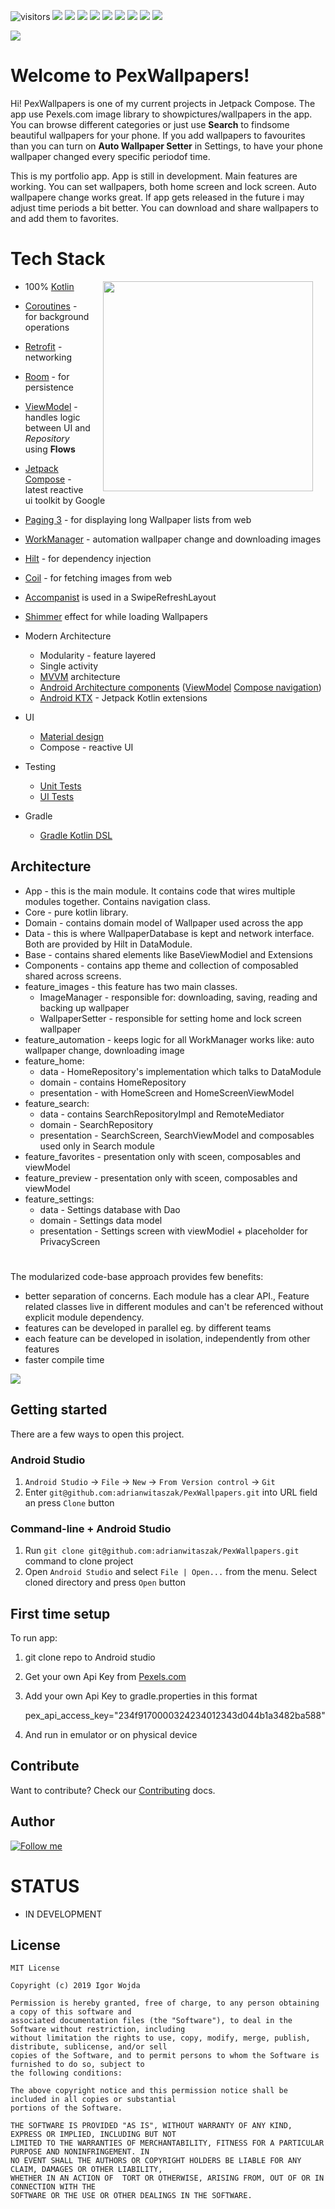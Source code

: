 ![visitors](https://visitor-badge.laobi.icu/badge?page_id=adrianwitaszak)
![](https://img.shields.io/github/stars/adrianwitaszak/pexwallpapers)
![](https://img.shields.io/github/forks/adrianwitaszak/pexwallpapers)
![](https://img.shields.io/github/watchers/adrianwitaszak/pexwallpapers)
![](https://img.shields.io/github/commit-activity/m/adrianwitaszak/pexwallpapers)
![](https://img.shields.io/github/last-commit/adrianwitaszak/pexwallpapers)
![](https://img.shields.io/github/repo-size/adrianwitaszak/pexwallpapers)
![](https://img.shields.io/tokei/lines/github/adrianwitaszak/pexwallpapers)
![](https://img.shields.io/github/languages/count/adrianwitaszak/pexwallpapers)
![](https://img.shields.io/github/languages/top/adrianwitaszak/pexwallpapers)

<img src="media/main-banner.png" align="center">


# Welcome to PexWallpapers!


Hi! PexWallpapers is one of my current projects in Jetpack Compose. 
The app use Pexels.com image library to showpictures/wallpapers in the app. 
You can browse different categories or just use **Search** to findsome beautiful wallpapers for your phone. 
If you add wallpapers to favourites than you can turn on **Auto Wallpaper Setter** in Settings, 
to have your phone wallpaper changed every specific periodof time.

This is my portfolio app. App is still in development. Main features are working.
You can set wallpapers, both home screen and lock screen.
Auto wallpapere change works great. If app gets released in the future i may adjust time periods a bit better.
You can download and share wallpapers to and add them to favorites.

# Tech Stack

<img src="media/pex_ui.gif" width="336" align="right" hspace="20">

* 100% [Kotlin](https://kotlinlang.org/)
*  [Coroutines](https://kotlinlang.org/docs/coroutines-overview.html) - for background operations
*  [Retrofit](https://github.com/square/retrofit) - networking
* [Room](https://developer.android.com/training/data-storage/room) - for persistence
* [ViewModel](https://developer.android.com/topic/libraries/architecture/viewmodel) - handles logic between UI and *Repository* using **Flows**
* [Jetpack Compose](https://developer.android.com/jetpack/compose) - latest reactive ui toolkit by Google
* [Paging 3](https://developer.android.com/topic/libraries/architecture/paging/v3-overview) - for displaying long Wallpaper lists from web
* [WorkManager](https://developer.android.com/topic/libraries/architecture/workmanager) - automation wallpaper change and downloading images
* [Hilt](https://developer.android.com/training/dependency-injection/hilt-android) - for dependency injection
* [Coil](https://github.com/coil-kt/coil) - for fetching images from web
* [Accompanist](https://github.com/google/accompanist) is used in a SwipeRefreshLayout
* [Shimmer](https://github.com/valentinilk/compose-shimmer) effect for while loading Wallpapers

* Modern Architecture
  * Modularity - feature layered
  * Single activity
  * [MVVM](https://en.wikipedia.org/wiki/Model%E2%80%93view%E2%80%93viewmodel) architecture
  * [Android Architecture components](https://developer.android.com/topic/libraries/architecture) ([ViewModel](https://developer.android.com/topic/libraries/architecture/viewmodel) [Compose navigation](https://developer.android.com/jetpack/compose/navigation))
  * [Android KTX](https://developer.android.com/kotlin/ktx) - Jetpack Kotlin extensions

* UI
  * [Material design](https://material.io/design)
  * Compose - reactive UI

* Testing
  * [Unit Tests](https://en.wikipedia.org/wiki/Unit_testing)
  * [UI Tests](https://en.wikipedia.org/wiki/Graphical_user_interface_testing)

* Gradle
  * [Gradle Kotlin DSL](https://docs.gradle.org/current/userguide/kotlin_dsl.html)

## Architecture

* App - this is the main module. It contains code that wires multiple modules together. Contains navigation class.
* Core - pure kotlin library.
* Domain - contains domain model of Wallpaper used across the app
* Data - this is where WallpaperDatabase is kept and network interface. Both are provided by Hilt in DataModule.
* Base - contains shared elements like BaseViewModiel and Extensions
* Components - contains app theme and collection of composabled shared across screens.
* feature_images - this feature has two main classes. 
  * ImageManager - responsible for: downloading, saving, reading and backing up wallpaper
  * WallpaperSetter - responsible for setting home and lock screen wallpaper
* feature_automation - keeps logic for all WorkManager works like: auto wallpaper change, downloading image
* feature_home:
  * data - HomeRepository's implementation which talks to DataModule
  * domain - contains HomeRepository
  * presentation - with HomeScreen and HomeScreenViewModel
* feature_search:
  * data - contains SearchRepositoryImpl and RemoteMediator
  * domain - SearchRepository
  * presentation - SearchScreen, SearchViewModel and composables used only in Search module
* feature_favorites - presentation only with sceen, composables and viewModel
* feature_preview - presentation only with sceen, composables and viewModel
* feature_settings:
  * data - Settings database with Dao 
  * domain - Settings data model
  * presentation - Settings screen with viewModiel + placeholder for PrivacyScreen
  
#

The modularized code-base approach provides few benefits:

* better separation of concerns. Each module has a clear API., Feature related classes live in different modules and can't be referenced without explicit module   dependency.
* features can be developed in parallel eg. by different teams
* each feature can be developed in isolation, independently from other features
* faster compile time


<img src="media/git-architecture.png" align="center">


## Getting started

There are a few ways to open this project.

### Android Studio

1. `Android Studio` -> `File` -> `New` -> `From Version control` -> `Git`
2. Enter `git@github.com:adrianwitaszak/PexWallpapers.git` into URL field an press `Clone` button

### Command-line + Android Studio

1. Run `git clone git@github.com:adrianwitaszak/PexWallpapers.git` command to clone project
2. Open `Android Studio` and select `File | Open...` from the menu. Select cloned directory and press `Open` button

## First time setup

To run app:

1. git clone repo to Android studio
2. Get your own Api Key from [Pexels.com](https://www.pexels.com/api/)
3. Add your own Api Key to gradle.properties in this format

   pex_api_access_key="234f9170000324234012343d044b1a3482ba588"

4. And run in emulator or on physical device

## Contribute

Want to contribute? Check our [Contributing](CONTRIBUTING.md) docs.

## Author

[![Follow me](https://img.shields.io/twitter/follow/adrianwita?style=social)](https://twitter.com/adrianwita)

# STATUS
  * IN DEVELOPMENT

## License
```
MIT License

Copyright (c) 2019 Igor Wojda

Permission is hereby granted, free of charge, to any person obtaining a copy of this software and
associated documentation files (the "Software"), to deal in the Software without restriction, including
without limitation the rights to use, copy, modify, merge, publish, distribute, sublicense, and/or sell
copies of the Software, and to permit persons to whom the Software is furnished to do so, subject to
the following conditions:

The above copyright notice and this permission notice shall be included in all copies or substantial
portions of the Software.

THE SOFTWARE IS PROVIDED "AS IS", WITHOUT WARRANTY OF ANY KIND, EXPRESS OR IMPLIED, INCLUDING BUT NOT
LIMITED TO THE WARRANTIES OF MERCHANTABILITY, FITNESS FOR A PARTICULAR PURPOSE AND NONINFRINGEMENT. IN
NO EVENT SHALL THE AUTHORS OR COPYRIGHT HOLDERS BE LIABLE FOR ANY CLAIM, DAMAGES OR OTHER LIABILITY,
WHETHER IN AN ACTION OF  TORT OR OTHERWISE, ARISING FROM, OUT OF OR IN CONNECTION WITH THE
SOFTWARE OR THE USE OR OTHER DEALINGS IN THE SOFTWARE.
```
